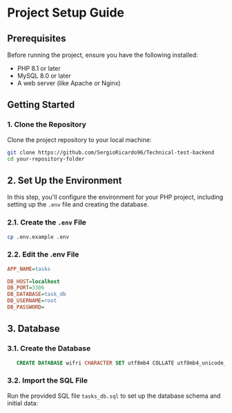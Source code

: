 # Project Setup Guide

## Prerequisites

Before running the project, ensure you have the following installed:

- PHP 8.1 or later
- MySQL 8.0 or later
- A web server (like Apache or Nginx)

## Getting Started

### 1. Clone the Repository

Clone the project repository to your local machine:

```bash
git clone https://github.com/SergioRicardo96/Technical-test-backend
cd your-repository-folder
```

## 2. Set Up the Environment

In this step, you'll configure the environment for your PHP project, including setting up the `.env` file and creating the database.

### 2.1. Create the `.env` File


```bash
cp .env.example .env
```

### 2.2. Edit the .env File
```ini
APP_NAME=tasks

DB_HOST=localhost
DB_PORT=3306
DB_DATABASE=task_db
DB_USERNAME=root
DB_PASSWORD=
```
## 3. Database

### 3.1. Create the Database
```sql
   CREATE DATABASE wifri CHARACTER SET utf8mb4 COLLATE utf8mb4_unicode_ci;
```

### 3.2. Import the SQL File

Run the provided SQL file `tasks_db.sql` to set up the database schema and initial data: